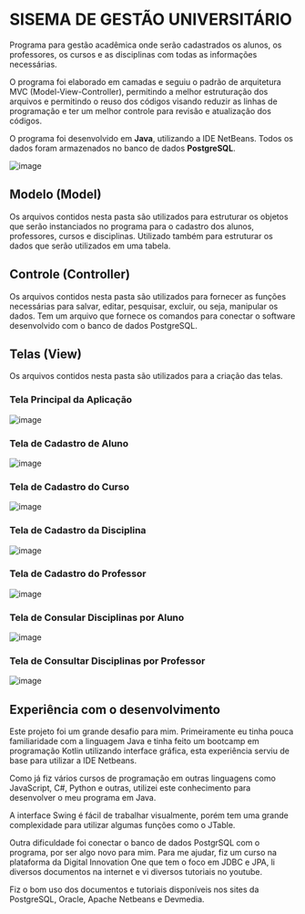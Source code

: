 # SISEMA DE GESTÃO UNIVERSITÁRIO

Programa para gestão acadêmica onde serão cadastrados os alunos, os professores, os cursos e as disciplinas com todas as informações necessárias.

O programa foi elaborado em camadas e seguiu o padrão de arquitetura MVC (Model-View-Controller), permitindo a melhor estruturação dos arquivos e permitindo o reuso dos códigos visando reduzir as linhas de programação e ter um melhor controle para revisão e atualização dos códigos.

O programa foi desenvolvido em **Java**, utilizando a IDE NetBeans. Todos os dados foram armazenados no banco de dados **PostgreSQL**.

![image](https://github.com/user-attachments/assets/6b86e6b4-1797-4d7f-b48a-2d2b03767bdb)

## Modelo (Model)

Os arquivos contidos nesta pasta são utilizados para estruturar os objetos que serão instanciados no programa para o cadastro dos alunos, professores, cursos e disciplinas. Utilizado também para estruturar os dados que serão utilizados em uma tabela.

## Controle (Controller)

Os arquivos contidos nesta pasta são utilizados para fornecer as funções necessárias para salvar, editar, pesquisar, excluir, ou seja, manipular os dados. Tem um arquivo que fornece os comandos para conectar o software desenvolvido com o banco de dados PostgreSQL.

## Telas (View)

Os arquivos contidos nesta pasta são utilizados para a criação das telas.

### Tela Principal da Aplicação

![image](https://github.com/user-attachments/assets/e804e346-24b7-400d-a40b-44d5f1d1530d)

### Tela de Cadastro de Aluno

![image](https://github.com/user-attachments/assets/c974cbb9-503e-4f97-a1c8-da0a2f580bad)

### Tela de Cadastro do Curso

![image](https://github.com/user-attachments/assets/28e11500-2d55-4077-861d-05238f5e7a7c)

### Tela de Cadastro da Disciplina

![image](https://github.com/user-attachments/assets/cdfe7e0b-cec7-412f-9e0e-9b120b49ee2d)

### Tela de Cadastro do Professor

![image](https://github.com/user-attachments/assets/e72deda4-56c3-4506-8c8f-59f6c0fa4e9b)

### Tela de Consular Disciplinas por Aluno

![image](https://github.com/user-attachments/assets/0812028d-5177-45ab-982a-5e667e8386d0)

### Tela de Consultar Disciplinas por Professor

![image](https://github.com/user-attachments/assets/3e0608f0-914b-4baa-b0d6-3d8b52f17cc4)

## Experiência com o desenvolvimento

Este projeto foi um grande desafio para mim. Primeiramente eu tinha pouca familiaridade com a linguagem Java e tinha feito um bootcamp em programação Kotlin utilizando interface gráfica, esta experiência serviu de base para utilizar a IDE Netbeans.

Como já fiz vários cursos de programação em outras linguagens como JavaScript, C#, Python e outras, utilizei este conhecimento para desenvolver o meu programa em Java.

A interface Swing é fácil de trabalhar visualmente, porém tem uma grande complexidade para utilizar algumas funções como o JTable.

Outra dificuldade foi conectar o banco de dados PostgrSQL com o programa, por ser algo novo para mim. Para me ajudar, fiz um curso na plataforma da Digital Innovation One que tem o foco em JDBC e JPA, li diversos documentos na internet e vi diversos tutoriais no youtube.

Fiz o bom uso dos documentos e tutoriais disponíveis nos sites da PostgreSQL, Oracle, Apache Netbeans e Devmedia.
